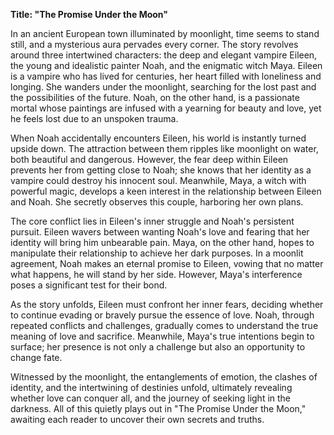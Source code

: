 **Title: "The Promise Under the Moon"**

In an ancient European town illuminated by moonlight, time seems to stand still, and a mysterious aura pervades every corner. The story revolves around three intertwined characters: the deep and elegant vampire Eileen, the young and idealistic painter Noah, and the enigmatic witch Maya. Eileen is a vampire who has lived for centuries, her heart filled with loneliness and longing. She wanders under the moonlight, searching for the lost past and the possibilities of the future. Noah, on the other hand, is a passionate mortal whose paintings are infused with a yearning for beauty and love, yet he feels lost due to an unspoken trauma.

When Noah accidentally encounters Eileen, his world is instantly turned upside down. The attraction between them ripples like moonlight on water, both beautiful and dangerous. However, the fear deep within Eileen prevents her from getting close to Noah; she knows that her identity as a vampire could destroy his innocent soul. Meanwhile, Maya, a witch with powerful magic, develops a keen interest in the relationship between Eileen and Noah. She secretly observes this couple, harboring her own plans.

The core conflict lies in Eileen's inner struggle and Noah's persistent pursuit. Eileen wavers between wanting Noah's love and fearing that her identity will bring him unbearable pain. Maya, on the other hand, hopes to manipulate their relationship to achieve her dark purposes. In a moonlit agreement, Noah makes an eternal promise to Eileen, vowing that no matter what happens, he will stand by her side. However, Maya's interference poses a significant test for their bond.

As the story unfolds, Eileen must confront her inner fears, deciding whether to continue evading or bravely pursue the essence of love. Noah, through repeated conflicts and challenges, gradually comes to understand the true meaning of love and sacrifice. Meanwhile, Maya's true intentions begin to surface; her presence is not only a challenge but also an opportunity to change fate.

Witnessed by the moonlight, the entanglements of emotion, the clashes of identity, and the intertwining of destinies unfold, ultimately revealing whether love can conquer all, and the journey of seeking light in the darkness. All of this quietly plays out in "The Promise Under the Moon," awaiting each reader to uncover their own secrets and truths.